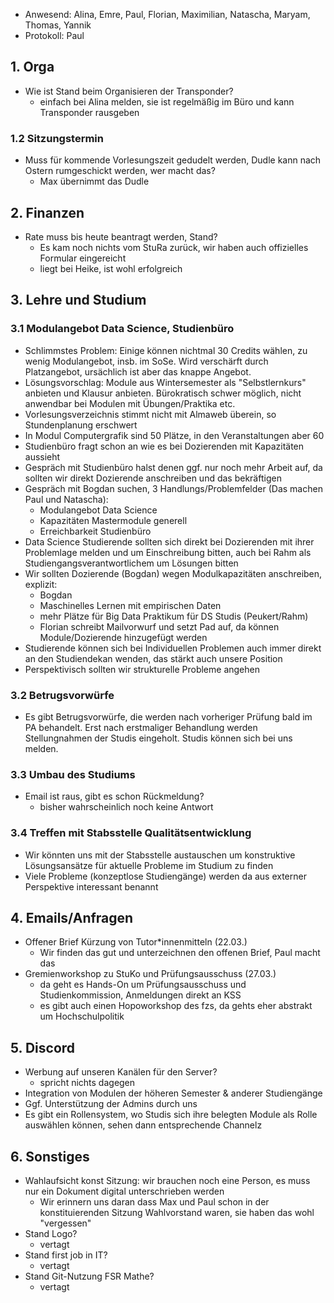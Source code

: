---
---

* Anwesend: Alina, Emre, Paul, Florian, Maximilian, Natascha, Maryam, Thomas, Yannik  
* Protokoll: Paul  

## 1. Orga
  * Wie ist Stand beim Organisieren der Transponder?
    * einfach bei Alina melden, sie ist regelmäßig im Büro und kann Transponder rausgeben

### 1.2 Sitzungstermin
  * Muss für kommende Vorlesungszeit gedudelt werden, Dudle kann nach Ostern rumgeschickt werden, wer macht das?
    * Max übernimmt das Dudle

## 2. Finanzen 
  * Rate muss bis heute beantragt werden, Stand?
    * Es kam noch nichts vom StuRa zurück, wir haben auch offizielles Formular eingereicht
    * liegt bei Heike, ist wohl erfolgreich

## 3. Lehre und Studium

### 3.1 Modulangebot Data Science, Studienbüro
  * Schlimmstes Problem: Einige können nichtmal 30 Credits wählen, zu wenig Modulangebot, insb. im SoSe. Wird verschärft durch Platzangebot, ursächlich ist aber das knappe Angebot.
  * Lösungsvorschlag: Module aus Wintersemester als "Selbstlernkurs" anbieten und Klausur anbieten. Bürokratisch schwer möglich, nicht anwendbar bei Modulen mit Übungen/Praktika etc.
  * Vorlesungsverzeichnis stimmt nicht mit Almaweb überein, so Stundenplanung erschwert
  * In Modul Computergrafik sind 50 Plätze, in den Veranstaltungen aber 60
  * Studienbüro fragt schon an wie es bei Dozierenden mit Kapazitäten aussieht
  * Gespräch mit Studienbüro halst denen ggf. nur noch mehr Arbeit auf, da sollten wir direkt Dozierende anschreiben und das bekräftigen
  * Gespräch mit Bogdan suchen, 3 Handlungs/Problemfelder (Das machen Paul und Natascha):
    * Modulangebot Data Science
    * Kapazitäten Mastermodule generell
    * Erreichbarkeit Studienbüro
  * Data Science Studierende sollten sich direkt bei Dozierenden mit ihrer Problemlage melden und um Einschreibung bitten, auch bei Rahm als Studiengangsverantwortlichem um Lösungen bitten
  * Wir sollten Dozierende (Bogdan) wegen Modulkapazitäten anschreiben, explizit:
    * Bogdan
    * Maschinelles Lernen mit empirischen Daten
    * mehr Plätze für Big Data Praktikum für DS Studis (Peukert/Rahm)
    * Florian schreibt Mailvorwurf und setzt Pad auf, da können Module/Dozierende hinzugefügt werden
  * Studierende können sich bei Individuellen Problemen auch immer direkt an den Studiendekan wenden, das stärkt auch unsere Position
  * Perspektivisch sollten wir strukturelle Probleme angehen

### 3.2 Betrugsvorwürfe
  * Es gibt Betrugsvorwürfe, die werden nach vorheriger Prüfung bald im PA behandelt. Erst nach erstmaliger Behandlung werden Stellungnahmen der Studis eingeholt. Studis können sich bei uns melden.

### 3.3 Umbau des Studiums
  * Email ist raus, gibt es schon Rückmeldung?
    * bisher wahrscheinlich noch keine Antwort

### 3.4 Treffen mit Stabsstelle Qualitätsentwicklung
  * Wir könnten uns mit der Stabsstelle austauschen um konstruktive Lösungsansätze für aktuelle Probleme im Studium zu finden
  * Viele Probleme (konzeptlose Studiengänge) werden da aus externer Perspektive interessant benannt

## 4. Emails/Anfragen
  * Offener Brief Kürzung von Tutor*innenmitteln (22.03.)
    * Wir finden das gut und unterzeichnen den offenen Brief, Paul macht das
  * Gremienworkshop zu StuKo und Prüfungsausschuss (27.03.)
    * da geht es Hands-On um Prüfungsausschuss und Studienkommission, Anmeldungen direkt an KSS
    * es gibt auch einen Hopoworkshop des fzs, da gehts eher abstrakt um Hochschulpolitik

## 5. Discord
  * Werbung auf unseren Kanälen für den Server?
    * spricht nichts dagegen
  * Integration von Modulen der höheren Semester & anderer Studiengänge
  * Ggf. Unterstützung der Admins durch uns
  * Es gibt ein Rollensystem, wo Studis sich ihre belegten Module als Rolle auswählen können, sehen dann entsprechende Channelz

## 6. Sonstiges
  * Wahlaufsicht konst Sitzung: wir brauchen noch eine Person, es muss nur ein Dokument digital unterschrieben werden
    * Wir erinnern uns daran dass Max und Paul schon in der konstituierenden Sitzung Wahlvorstand waren, sie haben das wohl "vergessen"
  * Stand Logo?
    * vertagt
  * Stand first job in IT?
    * vertagt
  * Stand Git-Nutzung FSR Mathe?
    * vertagt